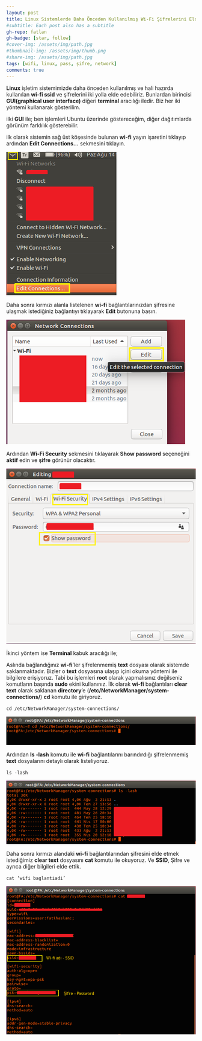 ```yaml
---
layout: post
title: Linux Sistemlerde Daha Önceden Kullanılmış Wi-Fi Şifrelerini Elde Etme
#subtitle: Each post also has a subtitle
gh-repo: fatlan
gh-badge: [star, follow]
#cover-img: /assets/img/path.jpg
#thumbnail-img: /assets/img/thumb.png
#share-img: /assets/img/path.jpg
tags: [wifi, linux, pass, şifre, network]
comments: true
---
```

**Linux** işletim sistemimizde daha önceden kullanılmış ve hali hazırda kullanılan **wi-fi ssid** ve şifrelerini iki yolla elde edebiliriz. Bunlardan birincisi **GUI(graphical user interface)** diğeri **terminal** aracılığı iledir. Biz her iki yöntemi kullanarak gösterilim.

ilki **GUI** ile; ben işlemleri Ubuntu üzerinde göstereceğim, diğer dağıtımlarda görünüm farklılık gösterebilir.

ilk olarak sistemin sağ üst köşesinde bulunan **wi-fi** yayın işaretini tıklayıp ardından **Edit Connections...** sekmesini tıklayın.

![Crepe](/assets/img/lin-wifi-pass-disc/lin-wifi-pass01.png)

Daha sonra kırmızı alanla listelenen **wi-fi** bağlantılarınızdan şifresine ulaşmak istediğiniz bağlantıyı tıklayarak **Edit** butonuna basın.

![Crepe](/assets/img/lin-wifi-pass-disc/lin-wifi-pass02.png)

Ardından **Wi-Fi Security** sekmesini tıklayarak **Show password** seçeneğini **aktif** edin ve **şifre** görünür olacaktır.

![Crepe](/assets/img/lin-wifi-pass-disc/lin-wifi-pass03.png)

İkinci yöntem ise **Terminal** kabuk aracılığı ile;

Aslında bağlandığınız **wi-fi**’ler şifrelenmemiş **text** dosyası olarak sistemde saklanmaktadır. Bizler o **text** dosyasına ulaşıp içini okuma yöntemi ile bilgilere erişiyoruz. Tabi bu işlemleri **root** olarak yapmalısınız değilseniz komutların başında **sudo** ekini kullanınız. İlk olarak **wi-fi** bağlantıları **clear text** olarak saklanan **directory**’e (**/etc/NetworkManager/system-connections/**) **cd** komutu ile giriyoruz.

~~~
cd /etc/NetworkManager/system-connections/
~~~

![Crepe](/assets/img/lin-wifi-pass-disc/lin-wifi-pass04.png)

Ardından **ls -lash** komutu ile **wi-fi** bağlantılarını barındırdığı şifrelenmemiş **text** dosyalarını detaylı olarak listeliyoruz.

~~~
ls -lash
~~~

![Crepe](/assets/img/lin-wifi-pass-disc/lin-wifi-pass05.png)

Daha sonra kırmızı alandaki **wi-fi** bağlantılarından şifresini elde etmek istediğimiz **clear text** dosyasını **cat** komutu ile okuyoruz. Ve **SSID**, Şifre ve ayrıca diğer bilgileri elde ettik.

~~~
cat ‘wifi baglantiadi’
~~~

![Crepe](/assets/img/lin-wifi-pass-disc/lin-wifi-pass06.png)

